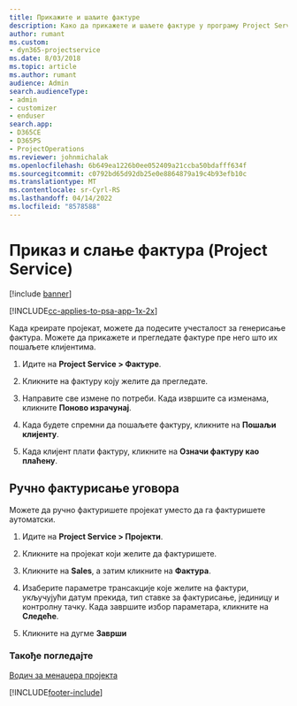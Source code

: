 ```yaml
---
title: Прикажите и шаљите фактуре
description: Како да прикажете и шаљете фактуре у програму Project Service
author: rumant
ms.custom:
- dyn365-projectservice
ms.date: 8/03/2018
ms.topic: article
ms.author: rumant
audience: Admin
search.audienceType:
- admin
- customizer
- enduser
search.app:
- D365CE
- D365PS
- ProjectOperations
ms.reviewer: johnmichalak
ms.openlocfilehash: 6b649ea1226b0ee052409a21ccba50bdafff634f
ms.sourcegitcommit: c0792bd65d92db25e0e8864879a19c4b93efb10c
ms.translationtype: MT
ms.contentlocale: sr-Cyrl-RS
ms.lasthandoff: 04/14/2022
ms.locfileid: "8578588"
---
```

# <a name="view-and-send-invoices-project-service"></a>Приказ и слање фактура (Project Service)

[!include [banner](../includes/psa-now-project-operations.md)]

[!INCLUDE[cc-applies-to-psa-app-1x-2x](../includes/cc-applies-to-psa-app-1x-2x.md)]

Када креирате пројекат, можете да подесите учесталост за генерисање фактура. Можете да прикажете и прегледате фактуре пре него што их пошаљете клијентима.  
  
1.  Идите на **Project Service > Фактуре**.  
  
2.  Кликните на фактуру коју желите да прегледате.  
  
3.  Направите све измене по потреби. Када извршите са изменама, кликните **Поново израчунај**.  
  
4.  Када будете спремни да пошаљете фактуру, кликните на **Пошаљи клијенту**.  
  
5.  Када клијент плати фактуру, кликните на **Означи фактуру као плаћену**.  
  
## <a name="manually-invoice-a-contract"></a>Ручно фактурисање уговора  
 Можете да ручно фактуришете пројекат уместо да га фактуришете аутоматски.  
  
1.  Идите на **Project Service > Пројекти**.  
  
2.  Кликните на пројекат који желите да фактуришете.  
  
3.  Кликните на **Sales**, а затим кликните на **Фактура**.  
  
4.  Изаберите параметре трансакције које желите на фактури, укључујући датум прекида, тип ставке за фактурисање, јединицу и контролну тачку. Када завршите избор параметара, кликните на **Следеће**.  
  
5.  Кликните на дугме **Заврши**  
  
### <a name="see-also"></a>Такође погледајте  
 [Водич за менаџера пројекта](../psa/project-manager-guide.md)


[!INCLUDE[footer-include](../includes/footer-banner.md)]
